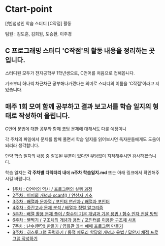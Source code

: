# Ctart-point
[完]첨성인 학습 스터디 [C작점] 활동

팀원 : 김도훈, 김희원, 도승환, 이주경

## C 프로그래밍 스터디 'C작점'의 활동 내용을 정리하는 곳입니다.

스터디원 모두가 전자공학부 1학년생으로, C언어를 처음으로 접해봅니다.

기초부터 하나씩 차근차근 공부해나가겠다는 의미로 스터디의 이름을 'C작점'이라고 지었습니다.

## 매주 1회 모여 함께 공부하고 결과 보고서를 학습 일지의 형태로 작성하여 올립니다.

C언어 문법에 대한 공부와 함께 코딩 문제에 대해서도 다룰 예정이니

각 주차의 파일에서 문제를 함께 풀면서 학습 일지를 읽어보시면 독자분들에게도 도움이 되리라 생각합니다.

만약 학습 일지의 내용 중 잘못된 부분이 있다면 부담없이 지적해주시면 감사하겠습니다.

학습 일지는 **각 주차별 디렉터리 내**에 **n주차 학습일지.md** 또는 아래 링크에서 확인해주시길 바랍니다.


* [1주차 : C언어의 역사 / 프로그램의 실행 과정](https://github.com/yh08037/Ctart-point/blob/master/week1/1%EC%A3%BC%EC%B0%A8%20%ED%95%99%EC%8A%B5%EC%9D%BC%EC%A7%80.md)
* [2주차 : 버퍼의 개념과 scanf() / 연산자 기초](https://github.com/yh08037/Ctart-point/blob/master/week2/2%EC%A3%BC%EC%B0%A8%20%ED%95%99%EC%8A%B5%EC%9D%BC%EC%A7%80.md)
* [3주차 : 배열과 문자열 / 포인터 연산자 / 배열과 포인터](https://github.com/yh08037/Ctart-point/blob/master/week3/3%EC%A3%BC%EC%B0%A8%20%ED%95%99%EC%8A%B5%EC%9D%BC%EC%A7%80.md)
* [4주차 : 중간고사 문제 분석 / 배열과 정렬 알고리즘](https://github.com/yh08037/Ctart-point/blob/master/week4/4%EC%A3%BC%EC%B0%A8%20%ED%95%99%EC%8A%B5%EC%9D%BC%EC%A7%80.md)
* [5주차 : 배열 활용 문제 풀이 / 함수의 기본 개념과 기본 용법 / 함수 인자 전달 방법](https://github.com/yh08037/Ctart-point/blob/master/week5/5%EC%A3%BC%EC%B0%A8%20%ED%95%99%EC%8A%B5%EC%9D%BC%EC%A7%80.md)
* [6주차 : 별찍기 / 구조체의 개념과 용법 / 포인터를 이용한 구조체 사용](https://github.com/yh08037/Ctart-point/blob/master/week6/6%EC%A3%BC%EC%B0%A8%20%ED%95%99%EC%8A%B5%EC%9D%BC%EC%A7%80.md)
* [7주차 : 난수(랜덤) 만들기 / 영화관 좌석 예매 프로그램 만들기](https://github.com/yh08037/Ctart-point/blob/master/week7/7%EC%A3%BC%EC%B0%A8%20%ED%95%99%EC%8A%B5%EC%9D%BC%EC%A7%80.md)
* [8주차 : 히스토그램 출력하기 / 동적 메모리 할당의 개념과 용법 / 답안지 채점 프로그램 작성하기](https://github.com/yh08037/Ctart-point/blob/master/week8/8%EC%A3%BC%EC%B0%A8%20%ED%95%99%EC%8A%B5%EC%9D%BC%EC%A7%80.md)
